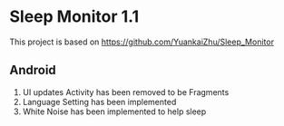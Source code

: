 # Sleep Monitor 1.1
This project is based on https://github.com/YuankaiZhu/Sleep_Monitor
## Android
1. UI updates Activity has been removed to be Fragments
2. Language Setting has been implemented
3. White Noise has been implemented to help sleep
